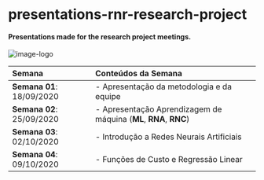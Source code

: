 # presentations-rnr-research-project
#### Presentations made for the research project meetings.
 
![image-logo](https://user-images.githubusercontent.com/58775072/95529901-a90d9380-09b2-11eb-88bc-2aeffc803c95.png)

|**Semana**|**Conteúdos da Semana**|
|:---------|:----------------------|
|**Semana 01**: 18/09/2020|- Apresentação da metodologia e da equipe|
|**Semana 02**: 25/09/2020|- Apresentação Aprendizagem de máquina (**ML**, **RNA**, **RNC**)|
|**Semana 03**: 02/10/2020|- Introdução a Redes Neurais Artificiais|
|**Semana 04**: 09/10/2020| - Funções de Custo e Regressão Linear|
